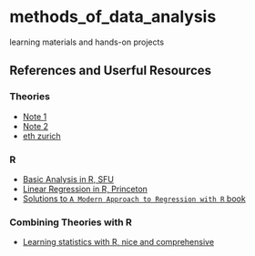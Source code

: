 # methods_of_data_analysis
learning materials and hands-on projects


## References and Userful Resources

### Theories
- [Note 1](https://ian-zhang.com/notes/STA302_Notes.pdf)
- [Note 2]()
- [eth zurich](https://stat.ethz.ch/education/semesters/ss2016/regression/Regression.pdf)

### R 
- [Basic Analysis in R, SFU](https://www.sfu.ca/~mjbrydon/tutorials/BAinR/)
- [Linear Regression in R, Princeton](https://libguides.princeton.edu/c.php?g=1315411&p=9671574#s-lg-box-wrapper-36293217)
- [Solutions to `A Modern Approach to Regression with R` book ](https://jolars.github.io/MARsolutions/introduction.html)

### Combining Theories with R
- [Learning statistics with R, nice and comprehensive](https://bookdown.org/ekothe/navarro26/)

